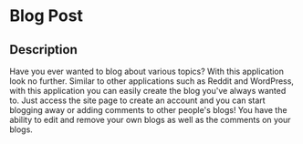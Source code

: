 # Blog Post

## Description
Have you ever wanted to blog about various topics? With this application look no further. Similar to other applications such as Reddit and WordPress, with this application you can easily create the blog you've always wanted to. Just access the site page to create an account and you can start blogging away or adding comments to other people's blogs! You have the ability to edit and remove your own blogs as well as the comments on your blogs.